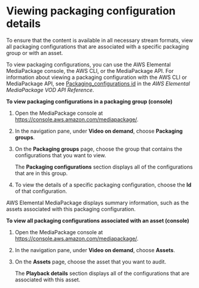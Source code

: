 # Viewing packaging configuration details<a name="pkg-cfig-view"></a>

To ensure that the content is available in all necessary stream formats, view all packaging configurations that are associated with a specific packaging group or with an asset\. 

To view packaging configurations, you can use the AWS Elemental MediaPackage console, the AWS CLI, or the MediaPackage API\. For information about viewing a packaging configuration with the AWS CLI or MediaPackage API, see [Packaging\_configurations id](https://docs.aws.amazon.com/mediapackage-vod/latest/apireference/packaging_configurations-id.html) in the *AWS Elemental MediaPackage VOD API Reference*\.

**To view packaging configurations in a packaging group \(console\)**

1. Open the MediaPackage console at [https://console\.aws\.amazon\.com/mediapackage/](https://console.aws.amazon.com/mediapackage/)\.

1. In the navigation pane, under **Video on demand**, choose **Packaging groups**\.

1. On the **Packaging groups** page, choose the group that contains the configurations that you want to view\. 

   The **Packaging configurations** section displays all of the configurations that are in this group\.

1. To view the details of a specific packaging configuration, choose the **Id** of that configuration\.

AWS Elemental MediaPackage displays summary information, such as the assets associated with this packaging configuration\.

**To view all packaging configurations associated with an asset \(console\)**

1. Open the MediaPackage console at [https://console\.aws\.amazon\.com/mediapackage/](https://console.aws.amazon.com/mediapackage/)\.

1. In the navigation pane, under **Video on demand**, choose **Assets**\.

1. On the **Assets** page, choose the asset that you want to audit\. 

   The **Playback details** section displays all of the configurations that are associated with this asset\.